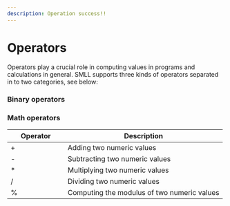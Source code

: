 ```yaml
---
description: Operation success!!
---
```


# Operators

Operators play a crucial role in computing values in programs and calculations in general. SMLL supports three kinds of operators separated in to two categories, see below:

### Binary operators

### Math operators

<table><thead><tr><th width="116">Operator</th><th>Description</th></tr></thead><tbody><tr><td>+</td><td>Adding two numeric values</td></tr><tr><td>-</td><td>Subtracting two numeric values</td></tr><tr><td>*</td><td>Multiplying two numeric values</td></tr><tr><td>/</td><td>Dividing two numeric values</td></tr><tr><td>%</td><td>Computing the modulus of two numeric values</td></tr></tbody></table>



